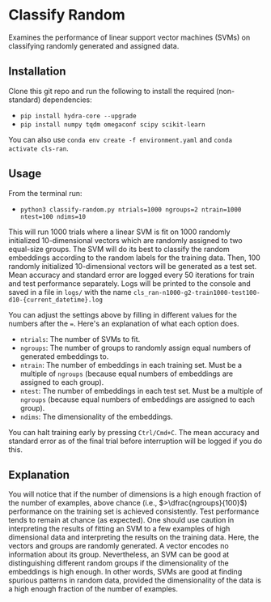 # Classify Random

Examines the performance of linear support vector machines (SVMs) on classifying randomly generated and assigned data.

## Installation

Clone this git repo and run the following to install the required (non-standard) dependencies:

  - `pip install hydra-core --upgrade`  
  - `pip install numpy tqdm omegaconf scipy scikit-learn`
  
You can also use `conda env create -f environment.yaml` and `conda activate cls-ran`.

## Usage

From the terminal run:
  - `python3 classify-random.py ntrials=1000 ngroups=2 ntrain=1000 ntest=100 ndims=10`
  
This will run 1000 trials where a linear SVM is fit on 1000 randomly initialized 10-dimensional vectors which are randomly assigned to two equal-size groups. The SVM will do its best to classify the random embeddings according to the random labels for the training data. Then, 100 randomly initialized 10-dimensional vectors will be generated as a test set. Mean accuracy and standard error are logged every 50 iterations for train and test performance separately. Logs will be printed to the console and saved in a file in `logs/` with the name `cls_ran-n1000-g2-train1000-test100-d10-{current_datetime}.log`

You can adjust the settings above by filling in different values for the numbers after the `=`. Here's an explanation of what each option does.

  - `ntrials`: The number of SVMs to fit.
  - `ngroups`: The number of groups to randomly assign equal numbers of generated embeddings to.
  - `ntrain`: The number of embeddings in each training set. Must be a multiple of `ngroups` (because equal numbers of embeddings are assigned to each group).
  - `ntest`: The number of embeddings in each test set. Must be a multiple of `ngroups` (because equal numbers of embeddings are assigned to each group).
  - `ndims`: The dimensionality of the embeddings.
  
You can halt training early by pressing `Ctrl/Cmd+C`. The mean accuracy and standard error as of the final trial before interruption will be logged if you do this.
  
## Explanation

You will notice that if the number of dimensions is a high enough fraction of the number of examples, above chance (i.e., $>\dfrac{ngroups}{100}$) performance on the training set is achieved consistently. Test performance tends to remain at chance (as expected). One should use caution in interpreting the results of fitting an SVM to a few examples of high dimensional data and interpreting the results on the training data. Here, the vectors and groups are randomly generated. A vector encodes no information about its group. Nevertheless, an SVM can be good at distinguishing different random groups if the dimensionality of the embeddings is high enough. In other words, SVMs are good at finding spurious patterns in random data, provided the dimensionality of the data is a high enough fraction of the number of examples.